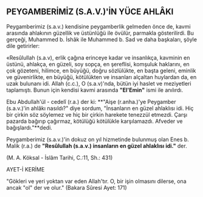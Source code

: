 ## PEYGAMBERİMİZ (S.A.V.)'İN YÜCE AHLÂKI

Peygamberimiz (s.a.v.) kendisine peygamberlik gel­meden önce de, kavmi arasında ahlakının güzellik ve üstünlüğü ile övülür, parmakla gösterilirdi. Bu gerçeği, Muhammed b. İshâk ile Muhammed b. Sad ve daha başkaları, şöyle dile getirirler:

«Resûlullah (s.a.v), erlik çağına erinceye kadar ve in­sanlıkça, kavminin en üstünü, ahlakça, en güzeli, soy sopça, en şereflisi, komşuluk haklarını, en çok gözeteni, hilimce, en büyüğü, doğru sözlülükte, en başta geleni, eminlik ve güvenirlikte, en büyüğü, kötülükten ve in­sanları alçaltan huylardan da, en uzak bulunanı idi. Al­lah (c.c.), O (s.a.v)'nda, bütün iyi haslet ve meziyetleri taplamıştı. Bunun için kendisi kavmi arasında **"El'Emin"** ismi ile anılırdı.

Ebu Abdullah'ül - cedelî (r.a.) der ki: **"Aişe (r.anha.)'ye Peygamber (s.a.v.)'in ahlâkı nasıldı?" diye sor­dum, "İnsanların en güzel ahlaklısı idi. Hiç bir çirkin söz söylemez ve hiç bir çirkin harekete tenezzül et­mezdi. Çarşı pazarda bağırıp çağırmaz, kötülüğü kö­tülükle karşılamazdı. Afveder ve bağışlardı."**dedi.

Peygamberimiz (s.a.v.)'in dokuz on yıl hizmetinde bulunmuş olan Enes b. Malik (r.a.) de **"Resûlullah (s.a.v.) insanların en güzel ahlaklısı idi."** der.

(M. A. Köksal - İslâm Tarihi, C.:11, Sh.: 431)

AYET-İ KERİME

"Gökleri ve yeri yoktan var eden Allah'tır. O, bir işin olmasını dilerse, ona ancak "ol" der ve olur." (Bakara Sûresi Ayet: 171)
